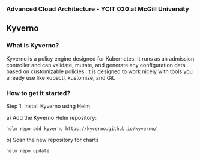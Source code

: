 ### Advanced Cloud Architecture - YCIT 020 at McGill University

## Kyverno

### What is Kyverno?
Kyverno is a policy engine designed for Kubernetes. It runs as an admission controller and can validate, mutate, and generate any configuration data based on customizable policies. It is designed to work nicely with tools you already use like kubectl, kustomize, and Git.

### How to get it started?

Step 1: Install Kyverno using Helm

a) Add the Kyverno Helm repository:

    helm repo add kyverno https://kyverno.github.io/kyverno/

b) Scan the new repository for charts

    helm repo update

